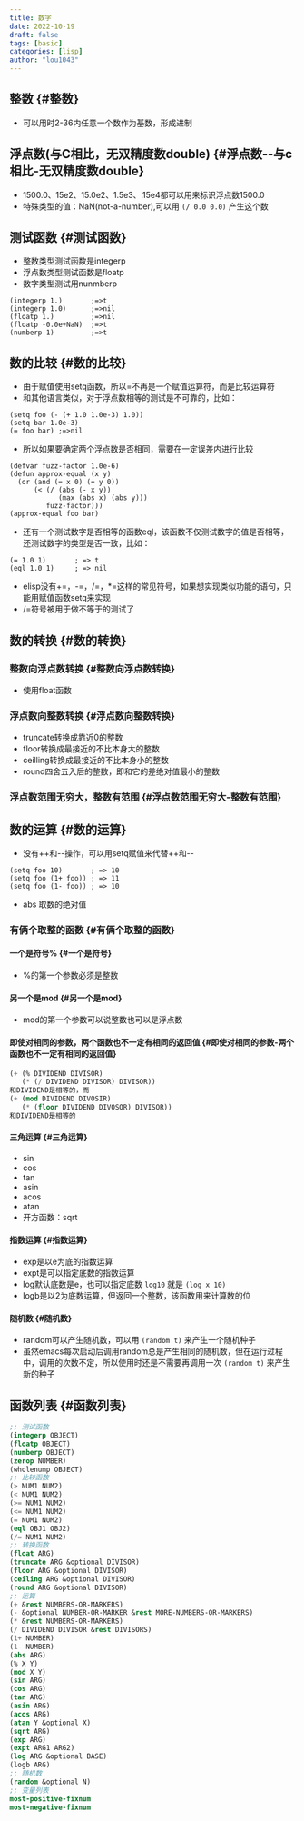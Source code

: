 ```yaml
---
title: 数字 
date: 2022-10-19
draft: false
tags: [basic]
categories: [lisp]
author: "lou1043"
---
```


## 整数 {#整数}

-   可以用时2-36内任意一个数作为基数，形成进制


## 浮点数(与C相比，无双精度数double) {#浮点数--与c相比-无双精度数double}

-   1500.0、15e2、15.0e2、1.5e3、.15e4都可以用来标识浮点数1500.0
-   特殊类型的值：NaN(not-a-number),可以用 `(/ 0.0 0.0)` 产生这个数


## 测试函数 {#测试函数}

-   整数类型测试函数是integerp
-   浮点数类型测试函数是floatp
-   数字类型测试用nunmberp

<!--listend-->

```elisp
(integerp 1.)       ;=>t
(integerp 1.0)      ;=>nil
(floatp 1.)         ;=>nil
(floatp -0.0e+NaN)  ;=>t
(numberp 1)         ;=>t
```


## 数的比较 {#数的比较}

-   由于赋值使用setq函数，所以=不再是一个赋值运算符，而是比较运算符
-   和其他语言类似，对于浮点数相等的测试是不可靠的，比如：

<!--listend-->

```elisp
(setq foo (- (+ 1.0 1.0e-3) 1.0))
(setq bar 1.0e-3)
(= foo bar) ;=>nil
```

-   所以如果要确定两个浮点数是否相同，需要在一定误差内进行比较

<!--listend-->

```elisp
(defvar fuzz-factor 1.0e-6)
(defun approx-equal (x y)
  (or (and (= x 0) (= y 0))
      (< (/ (abs (- x y))
            (max (abs x) (abs y)))
         fuzz-factor)))
(approx-equal foo bar)
```

-   还有一个测试数字是否相等的函数eql，该函数不仅测试数字的值是否相等，还测试数字的类型是否一致，比如：

<!--listend-->

```elisp
(= 1.0 1)       ; => t
(eql 1.0 1)     ; => nil
```

-   elisp没有+=，-=，/=，\*=这样的常见符号，如果想实现类似功能的语句，只能用赋值函数setq来实现
-   /=符号被用于做不等于的测试了


## 数的转换 {#数的转换}


### 整数向浮点数转换 {#整数向浮点数转换}

-   使用float函数


### 浮点数向整数转换 {#浮点数向整数转换}

-   truncate转换成靠近0的整数
-   floor转换成最接近的不比本身大的整数
-   ceilling转换成最接近的不比本身小的整数
-   round四舍五入后的整数，即和它的差绝对值最小的整数


### 浮点数范围无穷大，整数有范围 {#浮点数范围无穷大-整数有范围}


## 数的运算 {#数的运算}

-   没有++和--操作，可以用setq赋值来代替++和--

<!--listend-->

```elisp
(setq foo 10)       ; => 10
(setq foo (1+ foo)) ; => 11
(setq foo (1- foo)) ; => 10
```

-   abs 取数的绝对值


### 有俩个取整的函数 {#有俩个取整的函数}


#### 一个是符号% {#一个是符号}

-   %的第一个参数必须是整数


#### 另一个是mod {#另一个是mod}

-   mod的第一个参数可以说整数也可以是浮点数


#### 即使对相同的参数，两个函数也不一定有相同的返回值 {#即使对相同的参数-两个函数也不一定有相同的返回值}

```lisp
(+ (% DIVIDEND DIVISOR)
   (* (/ DIVIDEND DIVISOR) DIVISOR))
和DIVIDEND是相等的，而
(+ (mod DIVIDEND DIVOSIR)
   (* (floor DIVIDEND DIVOSOR) DIVISOR))
和DIVIDEND是相等的
```


#### 三角运算 {#三角运算}

-   sin
-   cos
-   tan
-   asin
-   acos
-   atan
-   开方函数：sqrt


#### 指数运算 {#指数运算}

-   exp是以e为底的指数运算
-   expt是可以指定底数的指数运算
-   log默认底数是e，也可以指定底数
    `log10` 就是 `(log x 10)`
-   logb是以2为底数运算，但返回一个整数，该函数用来计算数的位


#### 随机数 {#随机数}

-   random可以产生随机数，可以用 `(random t)` 来产生一个随机种子
-   虽然emacs每次启动后调用random总是产生相同的随机数，但在运行过程中，调用的次数不定，所以使用时还是不需要再调用一次 `(random t)` 来产生新的种子


## 函数列表 {#函数列表}

```lisp
;; 测试函数
(integerp OBJECT)
(floatp OBJECT)
(numberp OBJECT)
(zerop NUMBER)
(wholenump OBJECT)
;; 比较函数
(> NUM1 NUM2)
(< NUM1 NUM2)
(>= NUM1 NUM2)
(<= NUM1 NUM2)
(= NUM1 NUM2)
(eql OBJ1 OBJ2)
(/= NUM1 NUM2)
;; 转换函数
(float ARG)
(truncate ARG &optional DIVISOR)
(floor ARG &optional DIVISOR)
(ceiling ARG &optional DIVISOR)
(round ARG &optional DIVISOR)
;; 运算
(+ &rest NUMBERS-OR-MARKERS)
(- &optional NUMBER-OR-MARKER &rest MORE-NUMBERS-OR-MARKERS)
(* &rest NUMBERS-OR-MARKERS)
(/ DIVIDEND DIVISOR &rest DIVISORS)
(1+ NUMBER)
(1- NUMBER)
(abs ARG)
(% X Y)
(mod X Y)
(sin ARG)
(cos ARG)
(tan ARG)
(asin ARG)
(acos ARG)
(atan Y &optional X)
(sqrt ARG)
(exp ARG)
(expt ARG1 ARG2)
(log ARG &optional BASE)
(logb ARG)
;; 随机数
(random &optional N)
;; 变量列表
most-positive-fixnum
most-negative-fixnum
```

